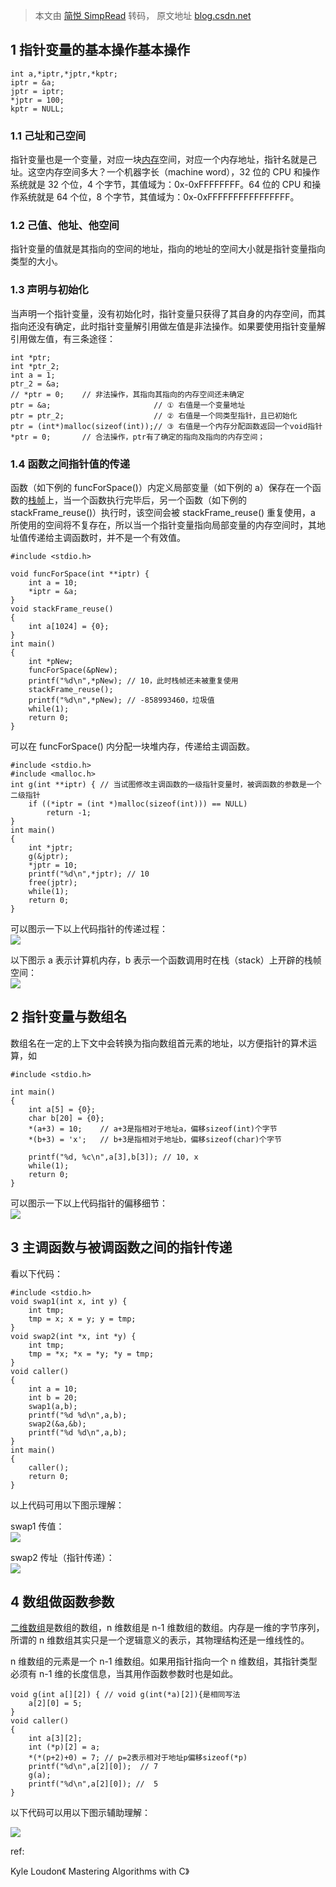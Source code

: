 > 本文由 [简悦 SimpRead](http://ksria.com/simpread/) 转码， 原文地址 [blog.csdn.net](https://blog.csdn.net/daocaokafei/article/details/127399046)

1 指针变量的基本操作基本操作
---------------

```
int a,*iptr,*jptr,*kptr;
iptr = &a;
jptr = iptr;
*jptr = 100;
kptr = NULL;

```

### 1.1 己址和己空间

指针变量也是一个变量，对应一块[内存](https://so.csdn.net/so/search?q=%E5%86%85%E5%AD%98&spm=1001.2101.3001.7020)空间，对应一个内存地址，指针名就是己址。这空内存空间多大？一个机器字长（machine word），32 位的 CPU 和操作系统就是 32 个位，4 个字节，其值域为：0x-0xFFFFFFFF。64 位的 CPU 和操作系统就是 64 个位，8 个字节，其值域为：0x-0xFFFFFFFFFFFFFFFF。

### 1.2 己值、他址、他空间

指针变量的值就是其指向的空间的地址，指向的地址的空间大小就是指针变量指向类型的大小。

### 1.3 声明与初始化

当声明一个指针变量，没有初始化时，指针变量只获得了其自身的内存空间，而其指向还没有确定，此时指针变量解引用做左值是非法操作。如果要使用指针变量解引用做左值，有三条途径：

```
int *ptr;
int *ptr_2;
int a = 1;
ptr_2 = &a;
// *ptr = 0;    // 非法操作，其指向其指向的内存空间还未确定
ptr = &a;                       // ① 右值是一个变量地址
ptr = ptr_2;                    // ② 右值是一个同类型指针，且已初始化
ptr = (int*)malloc(sizeof(int));// ③ 右值是一个内存分配函数返回一个void指针
*ptr = 0;       // 合法操作，ptr有了确定的指向及指向的内存空间；

```

### 1.4 函数之间指针值的传递

函数（如下例的 funcForSpace()）内定义局部变量（如下例的 a）保存在一个函数的[栈帧](https://so.csdn.net/so/search?q=%E6%A0%88%E5%B8%A7&spm=1001.2101.3001.7020)上，当一个函数执行完毕后，另一个函数（如下例的 stackFrame_reuse()）执行时，该空间会被 stackFrame_reuse() 重复使用，a 所使用的空间将不复存在，所以当一个指针变量指向局部变量的内存空间时，其地址值传递给主调函数时，并不是一个有效值。

```
#include <stdio.h>

void funcForSpace(int **iptr) {
    int a = 10;
    *iptr = &a;
}
void stackFrame_reuse()
{
    int a[1024] = {0};
}
int main()
{
    int *pNew;
    funcForSpace(&pNew);
    printf("%d\n",*pNew); // 10，此时栈帧还未被重复使用
    stackFrame_reuse();
    printf("%d\n",*pNew); // -858993460，垃圾值
    while(1);
    return 0;
}

```

可以在 funcForSpace() 内分配一块堆内存，传递给主调函数。

```
#include <stdio.h>
#include <malloc.h>
int g(int **iptr) { // 当试图修改主调函数的一级指针变量时，被调函数的参数是一个二级指针
    if ((*iptr = (int *)malloc(sizeof(int))) == NULL)
        return -1;
}
int main()
{
    int *jptr;
    g(&jptr);
    *jptr = 10;
    printf("%d\n",*jptr); // 10
    free(jptr);
    while(1);
    return 0;
}

```

可以图示一下以上代码指针的传递过程：  
![](https://img-blog.csdnimg.cn/c7df87000c604bed99ced17152ee6341.png)

以下图示 a 表示计算机内存，b 表示一个函数调用时在栈（stack）上开辟的栈帧空间：  
![](https://img-blog.csdnimg.cn/c20aea21dfc74d70aaf8a43e951aaf4c.png)

2 指针变量与数组名
----------

数组名在一定的上下文中会转换为指向数组首元素的地址，以方便指针的算术运算，如

```
#include <stdio.h>

int main()
{
    int a[5] = {0}; 
    char b[20] = {0};
    *(a+3) = 10;    // a+3是指相对于地址a，偏移sizeof(int)个字节
    *(b+3) = 'x';   // b+3是指相对于地址b，偏移sizeof(char)个字节

    printf("%d, %c\n",a[3],b[3]); // 10, x
    while(1);
    return 0;
}

```

可以图示一下以上代码指针的偏移细节：  
![](https://img-blog.csdnimg.cn/c6d635e9d38245e48e564eec1dadfde4.png)

3 主调函数与被调函数之间的指针传递
------------------

看以下代码：

```
#include <stdio.h>
void swap1(int x, int y) {
    int tmp;
    tmp = x; x = y; y = tmp;
}
void swap2(int *x, int *y) {
    int tmp;
    tmp = *x; *x = *y; *y = tmp;
}
void caller()
{
    int a = 10;
    int b = 20;
    swap1(a,b);
    printf("%d %d\n",a,b);
    swap2(&a,&b);
    printf("%d %d\n",a,b);
}
int main()
{
    caller();
    return 0;
}

```

以上代码可用以下图示理解：

swap1 传值：  
![](https://img-blog.csdnimg.cn/8e0f5914cee64bd994779bb0ebfd2dc2.png)

swap2 传址（指针传递）：  
![](https://img-blog.csdnimg.cn/55b79c53e2f64843a9ceeeaede770f56.png)

4 数组做函数参数
---------

[二维数组](https://so.csdn.net/so/search?q=%E4%BA%8C%E7%BB%B4%E6%95%B0%E7%BB%84&spm=1001.2101.3001.7020)是数组的数组，n 维数组是 n-1 维数组的数组。内存是一维的字节序列，所谓的 n 维数组其实只是一个逻辑意义的表示，其物理结构还是一维线性的。

n 维数组的元素是一个 n-1 维数组。如果用指针指向一个 n 维数组，其指针类型必须有 n-1 维的长度信息，当其用作函数参数时也是如此。

```
void g(int a[][2]) { // void g(int(*a)[2]){是相同写法
    a[2][0] = 5;
}
void caller()
{
    int a[3][2];
    int (*p)[2] = a;
    *(*(p+2)+0) = 7; // p=2表示相对于地址p偏移sizeof(*p)
    printf("%d\n",a[2][0]);  // 7
    g(a);
    printf("%d\n",a[2][0]); //  5
}

```

以下代码可以用以下图示辅助理解：

![](https://img-blog.csdnimg.cn/a3c7d087804045f484d7c6f536e878f9.png)

ref:

Kyle Loudon《 Mastering Algorithms with C》